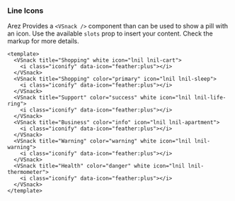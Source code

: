 ### Line Icons

Arez Provides a `<VSnack />` component than can be used
to show a pill with an icon. Use the available `slots` prop
to insert your content. Check the markup for more details.

<!--code-->

```vue
<template>
  <VSnack title="Shopping" white icon="lnil lnil-cart">
    <i class="iconify" data-icon="feather:plus"></i>
  </VSnack>
  <VSnack title="Shopping" color="primary" icon="lnil lnil-sleep">
    <i class="iconify" data-icon="feather:plus"></i>
  </VSnack>
  <VSnack title="Support" color="success" white icon="lnil lnil-life-ring">
    <i class="iconify" data-icon="feather:plus"></i>
  </VSnack>
  <VSnack title="Business" color="info" icon="lnil lnil-apartment">
    <i class="iconify" data-icon="feather:plus"></i>
  </VSnack>
  <VSnack title="Warning" color="warning" white icon="lnil lnil-warning">
    <i class="iconify" data-icon="feather:plus"></i>
  </VSnack>
  <VSnack title="Health" color="danger" white icon="lnil lnil-thermometer">
    <i class="iconify" data-icon="feather:plus"></i>
  </VSnack>
</template>
```

<!--/code-->

<!--example-->

<div class="snacks">
  <VSnack title="Shopping" white icon="lnil lnil-cart">
    <i class="iconify" data-icon="feather:plus"></i>
  </VSnack>
  <VSnack title="Shopping" color="primary" icon="lnil lnil-sleep">
    <i class="iconify" data-icon="feather:plus"></i>
  </VSnack>
  <VSnack title="Support" color="success" white icon="lnil lnil-life-ring">
    <i class="iconify" data-icon="feather:plus"></i>
  </VSnack>
  <VSnack title="Business" color="info" icon="lnil lnil-apartment">
    <i class="iconify" data-icon="feather:plus"></i>
  </VSnack>
  <VSnack title="Warning" color="warning" white icon="lnil lnil-warning">
    <i class="iconify" data-icon="feather:plus"></i>
  </VSnack>
  <VSnack title="Health" color="danger" white icon="lnil lnil-thermometer">
    <i class="iconify" data-icon="feather:plus"></i>
  </VSnack>
</div>

<!--/example-->
